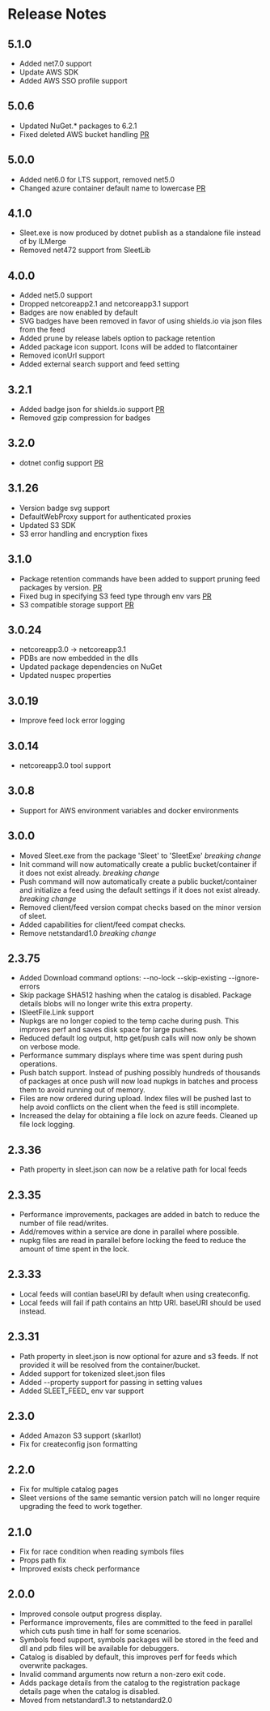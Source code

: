 # Release Notes

## 5.1.0
* Added net7.0 support
* Update AWS SDK
* Added AWS SSO profile support

## 5.0.6
* Updated NuGet.* packages to 6.2.1
* Fixed deleted AWS bucket handling [PR](https://github.com/emgarten/Sleet/pull/161)

## 5.0.0
* Added net6.0 for LTS support, removed net5.0
* Changed azure container default name to lowercase [PR](https://github.com/emgarten/Sleet/pull/156)

## 4.1.0
* Sleet.exe is now produced by dotnet publish as a standalone file instead of by ILMerge
* Removed net472 support from SleetLib

## 4.0.0
* Added net5.0 support
* Dropped netcoreapp2.1 and netcoreapp3.1 support
* Badges are now enabled by default
* SVG badges have been removed in favor of using shields.io via json files from the feed
* Added prune by release labels option to package retention
* Added package icon support. Icons will be added to flatcontainer
* Removed iconUrl support
* Added external search support and feed setting

## 3.2.1
* Added badge json for shields.io support [PR](https://github.com/emgarten/Sleet/pull/133)
* Removed gzip compression for badges

## 3.2.0
* dotnet config support [PR](https://github.com/emgarten/Sleet/pull/128)

## 3.1.26
* Version badge svg support
* DefaultWebProxy support for authenticated proxies
* Updated S3 SDK
* S3 error handling and encryption fixes

## 3.1.0
* Package retention commands have been added to support pruning feed packages by version. [PR](https://github.com/emgarten/Sleet/pull/110)
* Fixed bug in specifying S3 feed type through env vars [PR](https://github.com/emgarten/Sleet/pull/108)
* S3 compatible storage support [PR](https://github.com/emgarten/Sleet/pull/99)

## 3.0.24
* netcoreapp3.0 -> netcoreapp3.1
* PDBs are now embedded in the dlls
* Updated package dependencies on NuGet
* Updated nuspec properties

## 3.0.19
* Improve feed lock error logging

## 3.0.14
* netcoreapp3.0 tool support

## 3.0.8
* Support for AWS environment variables and docker environments

## 3.0.0
* Moved Sleet.exe from the package 'Sleet' to 'SleetExe' *breaking change*
* Init command will now automatically create a public bucket/container if it does not exist already. *breaking change*
* Push command will now automatically create a public bucket/container and initialize a feed using the default settings if it does not exist already. *breaking change*
* Removed client/feed version compat checks based on the minor version of sleet.
* Added capabilities for client/feed compat checks.
* Remove netstandard1.0 *breaking change*

## 2.3.75
* Added Download command options: --no-lock --skip-existing --ignore-errors
* Skip package SHA512 hashing when the catalog is disabled. Package details blobs will no longer write this extra property.
* ISleetFile.Link support
* Nupkgs are no longer copied to the temp cache during push. This improves perf and saves disk space for large pushes.
* Reduced default log output, http get/push calls will now only be shown on verbose mode.
* Performance summary displays where time was spent during push operations.
* Push batch support. Instead of pushing possibly hundreds of thousands of packages at once push will now load nupkgs in batches and process them to avoid running out of memory.
* Files are now ordered during upload. Index files will be pushed last to help avoid conflicts on the client when the feed is still incomplete.
* Increased the delay for obtaining a file lock on azure feeds. Cleaned up file lock logging.

## 2.3.36
* Path property in sleet.json can now be a relative path for local feeds

## 2.3.35
* Performance improvements, packages are added in batch to reduce the number of file read/writes.
* Add/removes within a service are done in parallel where possible.
* nupkg files are read in parallel before locking the feed to reduce the amount of time spent in the lock. 

## 2.3.33
* Local feeds will contian baseURI by default when using createconfig.
* Local feeds will fail if path contains an http URI. baseURI should be used instead.

## 2.3.31
* Path property in sleet.json is now optional for azure and s3 feeds. If not provided it will be resolved from the container/bucket.
* Added support for tokenized sleet.json files
* Added --property support for passing in setting values
* Added SLEET_FEED_ env var support

## 2.3.0
* Added Amazon S3 support (skarllot)
* Fix for createconfig json formatting

## 2.2.0
* Fix for multiple catalog pages
* Sleet versions of the same semantic version patch will no longer require upgrading the feed to work together.

## 2.1.0
* Fix for race condition when reading symbols files
* Props path fix
* Improved exists check performance

## 2.0.0
* Improved console output progress display.
* Performance improvements, files are committed to the feed in parallel which cuts push time in half for some scenarios.
* Symbols feed support, symbols packages will be stored in the feed and dll and pdb files will be available for debuggers.
* Catalog is disabled by default, this improves perf for feeds which overwrite packages.
* Invalid command arguments now return a non-zero exit code.
* Adds package details from the catalog to the registration package details page when the catalog is disabled.
* Moved from netstandard1.3 to netstandard2.0

